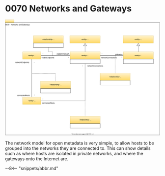 <!-- SPDX-License-Identifier: CC-BY-4.0 -->
<!-- Copyright Contributors to the Egeria project. -->

# 0070 Networks and Gateways

![UML](0070-Networks-and-Gateways.svg)

The network model for open metadata is very simple, to allow hosts to be grouped into the networks they are connected to. This can show details such as where hosts are isolated in private networks, and where the gateways onto the Internet are. 

--8<-- "snippets/abbr.md"
